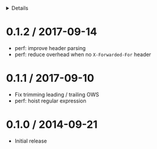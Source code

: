 <!-- START doctoc generated TOC please keep comment here to allow auto update -->
<!-- DON'T EDIT THIS SECTION, INSTEAD RE-RUN doctoc TO UPDATE -->
<details>
<summary>Details</summary>

- [0.1.2 / 2017-09-14](#012--2017-09-14)
- [0.1.1 / 2017-09-10](#011--2017-09-10)
- [0.1.0 / 2014-09-21](#010--2014-09-21)

</details>
<!-- END doctoc generated TOC please keep comment here to allow auto update -->

0.1.2 / 2017-09-14
==================

  * perf: improve header parsing
  * perf: reduce overhead when no `X-Forwarded-For` header

0.1.1 / 2017-09-10
==================

  * Fix trimming leading / trailing OWS
  * perf: hoist regular expression

0.1.0 / 2014-09-21
==================

  * Initial release
